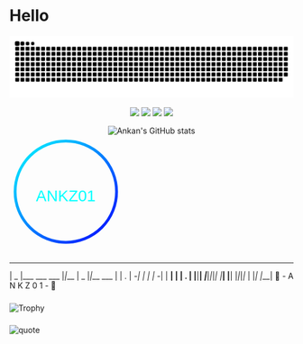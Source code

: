 # Hello 

<div align="center">
<picture>
  <source
    media="(prefers-color-scheme: dark)"
    srcset="https://raw.githubusercontent.com/platane/snk/output/github-contribution-grid-snake-dark.svg"
  />
  <source
    media="(prefers-color-scheme: light)"
    srcset="https://raw.githubusercontent.com/platane/snk/output/github-contribution-grid-snake.svg"
  />
  <img
    alt="github contribution grid snake animation"
    src="https://raw.githubusercontent.com/platane/snk/output/github-contribution-grid-snake.svg"
  />
</picture>

  <p align="centre">
  <img src="https://img.shields.io/badge/Code-TypeScript-informational?style=flat&logo=typescript&logoColor=white" />
  <img src="https://img.shields.io/badge/Framework-Next.js-blue?style=flat&logo=nextdotjs" />
  <img src="https://img.shields.io/badge/Styling-TailwindCSS-blueviolet?style=flat&logo=tailwindcss" />
  <img src="https://img.shields.io/badge/Database-Firebase-orange?style=flat&logo=firebase" />
</p>

<img src="https://github-readme-stats.vercel.app/api?username=ankanz1&show_icons=true&theme=radical" height="150" alt="Ankan's GitHub stats"  />

</div
  
###
<svg width="200" height="200" viewBox="0 0 200 200" fill="none" xmlns="http://www.w3.org/2000/svg">
  <circle cx="100" cy="100" r="90" stroke="url(#grad)" stroke-width="5"/>
  <text x="50%" y="55%" dominant-baseline="middle" text-anchor="middle" fill="#00FFFF" font-family="Orbitron, sans-serif" font-size="28">
    ANKZ01
  </text>
  <defs>
    <linearGradient id="grad" x1="0" y1="0" x2="1" y2="1">
      <stop offset="0%" stop-color="#0ff"/>
      <stop offset="100%" stop-color="#00f"/>
    </linearGradient>
  </defs>
</svg>

###

 _____              _        _____ _       
|  _  |___ ___ ___ |_|___   |  _  |_|___ ___ 
|     | . | -_|   | | | -_|  |   __| |   | . |
|__|__|  _|___|_|_|_| |___|  |__|  |_|_|_|_  |
      |_|                              |___|
 🔮        -      A N K Z 0 1   -     🔮


###

<div align="centre">
  
<img src="https://github-profile-trophy.vercel.app/?username=ryo-ma&theme=radical" height="150" alt="Trophy"  />

</div>




</div>
<!--
![3D Contributions](https://github.com/ankanz1/ankanz1/blob/main/assets/github-contribution-grid-snake.gif)
-->

###
<div align="centre">
  
<img src="https://quotes-github-readme.vercel.app/api?type=horizontal&theme=radical" height="150" alt="quote"  />
</div>


<!--
[![Spotify](https://novatorem-ankz01.vercel.app/api/spotify)](https://open.spotify.com/user/your-spotify-id)
-->

<!--
![IP Tracker](https://iplogger.org/1pLmW6.png) 

![Weather](https://wttr.in/Kolkata?format=3)
-->





